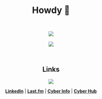 <h1 align="center">Howdy 🤠</h1>

<br>

<p align="center">
  <img src="https://github-stats.juanr.tech/api?username=juanrtech&show_icons=true&theme=transparent&include_all_commits=true">
  <br> <br>
  <img src="https://github-stats.juanr.tech/api/top-langs/?username=juanrtech&theme=transparent&layout=donut">
</p>
<br>
<h2 align="center">Links</h1>
<a href="https://spotify-link.dirty.fm/api/view?uid=juanrtech&redirect=true">
    <p align="center">
        <img src="https://spotify-link.dirty.fm/api/view?uid=juanrtech&cover_image=true&theme=natemoo-re&show_offline=true&background_color=121212&interchange=false&bar_color=53b14f&bar_color_cover=false">
    </p>
</a>
<p align="center">
  <strong><a href="https://www.linkedin.com/in/juanrequena/">LinkedIn</a></strong> |
  <strong><a href="https://www.last.fm/user/juanrtech">Last.fm</a></strong> |
  <strong><a href="https://cyber.info">Cyber Info</a></strong> |
  <strong><a href="https://discord.gg/cyberhub">Cyber Hub</a></strong>
</p>
<br>
